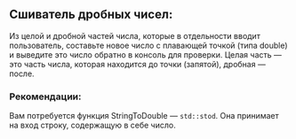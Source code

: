 ## Сшиватель дробных чисел:

Из целой и дробной частей числа, которые в отдельности вводит пользователь, 
составьте новое число с плавающей точкой (типа double) и выведите это число обратно в консоль для проверки. 
Целая часть — это часть числа, которая находится до точки (запятой), дробная — после.

### Рекомендации:

Вам потребуется функция StringToDouble — `std::stod`. Она принимает на вход строку, содержащую в себе число.